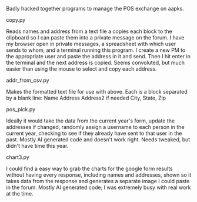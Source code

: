 Badly hacked together programs to manage the POS exchange on aapks.



copy.py

Reads names and address from a text file a copies each block to the clipboard so I can paste them into a private message on the forum. 
I have my browser open in private messages, a spreadsheet with which user sends to whom, and a terminal running this program.
I create a new PM to the appropriate user and paste the address in it and send. Then I hit enter in the terminal and the next address is copied.
Seems convoluted, but much easier than using the mouse to select and copy each address.


addr_from_csv.py

Makes the formatted text file for use with above. Each is a block separated by a blank line:
Name
Address
Address2 if needed
City, State, Zip


pos_pick.py

Ideally it would take the data from the current year's form, update the addresses if changed, randomly assign a username to each person in the current year, checking to see if they already
have sent to that user in the past.
Mostly AI generated code and doesn't work right. Needs tweaked, but didn't have time this year. 

chart3.py

I could find a easy way to grab the charts for the google form results without having every response, including names and addresses, shown so it takes data from the response and generates
a separate image I could paste in the forum. Mostly AI generated code; I was extremely busy with real work at the time.
